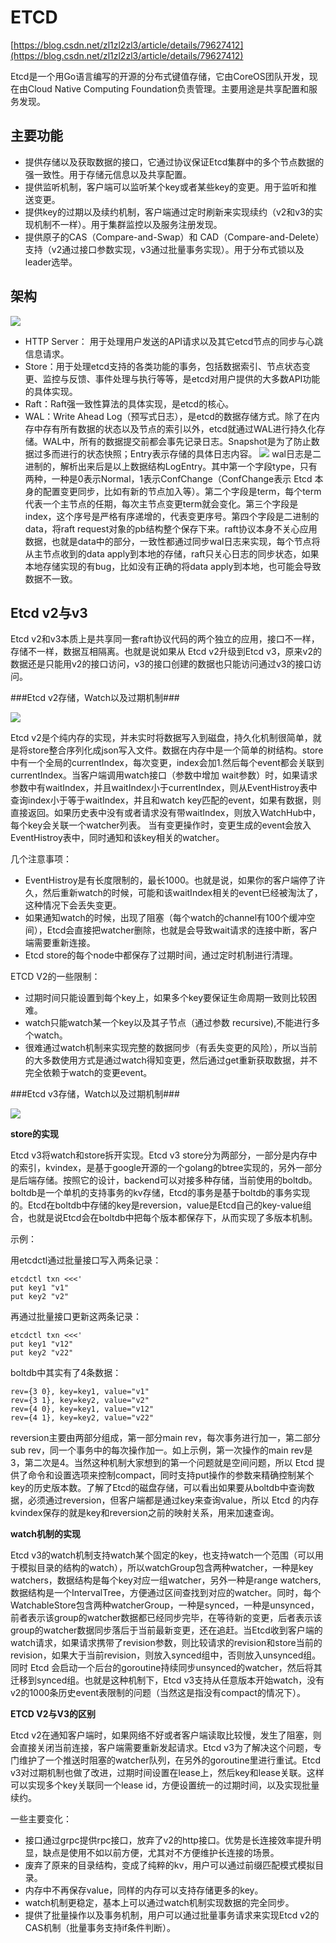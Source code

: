 # ETCD #

[https://blog.csdn.net/zl1zl2zl3/article/details/79627412](https://blog.csdn.net/zl1zl2zl3/article/details/79627412)

Etcd是一个用Go语言编写的开源的分布式键值存储，它由CoreOS团队开发，现在由Cloud Native Computing Foundation负责管理。主要用途是共享配置和服务发现。

## 主要功能 ##

- 提供存储以及获取数据的接口，它通过协议保证Etcd集群中的多个节点数据的强一致性。用于存储元信息以及共享配置。
- 提供监听机制，客户端可以监听某个key或者某些key的变更。用于监听和推送变更。
- 提供key的过期以及续约机制，客户端通过定时刷新来实现续约（v2和v3的实现机制不一样）。用于集群监控以及服务注册发现。
- 提供原子的CAS（Compare-and-Swap）和 CAD（Compare-and-Delete）支持（v2通过接口参数实现，v3通过批量事务实现）。用于分布式锁以及leader选举。

## 架构 ##
![](img/ETCD_Arch.jpg)

- HTTP Server： 用于处理用户发送的API请求以及其它etcd节点的同步与心跳信息请求。
- Store：用于处理etcd支持的各类功能的事务，包括数据索引、节点状态变更、监控与反馈、事件处理与执行等等，是etcd对用户提供的大多数API功能的具体实现。
- Raft：Raft强一致性算法的具体实现，是etcd的核心。
- WAL：Write Ahead Log（预写式日志），是etcd的数据存储方式。除了在内存中存有所有数据的状态以及节点的索引以外，etcd就通过WAL进行持久化存储。WAL中，所有的数据提交前都会事先记录日志。Snapshot是为了防止数据过多而进行的状态快照；Entry表示存储的具体日志内容。
	![](img/Etcd_log.png)
	wal日志是二进制的，解析出来后是以上数据结构LogEntry。其中第一个字段type，只有两种，一种是0表示Normal，1表示ConfChange（ConfChange表示 Etcd 本身的配置变更同步，比如有新的节点加入等）。第二个字段是term，每个term代表一个主节点的任期，每次主节点变更term就会变化。第三个字段是index，这个序号是严格有序递增的，代表变更序号。第四个字段是二进制的data，将raft request对象的pb结构整个保存下来。raft协议本身不关心应用数据，也就是data中的部分，一致性都通过同步wal日志来实现，每个节点将从主节点收到的data apply到本地的存储，raft只关心日志的同步状态，如果本地存储实现的有bug，比如没有正确的将data apply到本地，也可能会导致数据不一致。

## Etcd v2与v3 ##

Etcd v2和v3本质上是共享同一套raft协议代码的两个独立的应用，接口不一样，存储不一样，数据互相隔离。也就是说如果从 Etcd v2升级到Etcd v3，原来v2的数据还是只能用v2的接口访问，v3的接口创建的数据也只能访问通过v3的接口访问。

###Etcd v2存储，Watch以及过期机制###

![](img/etcd-v2.png)

Etcd v2是个纯内存的实现，并未实时将数据写入到磁盘，持久化机制很简单，就是将store整合序列化成json写入文件。数据在内存中是一个简单的树结构。store中有一个全局的currentIndex，每次变更，index会加1.然后每个event都会关联到currentIndex。当客户端调用watch接口（参数中增加 wait参数）时，如果请求参数中有waitIndex，并且waitIndex小于currentIndex，则从EventHistroy表中查询index小于等于waitIndex，并且和watch key匹配的event，如果有数据，则直接返回。如果历史表中没有或者请求没有带waitIndex，则放入WatchHub中，每个key会关联一个watcher列表。 当有变更操作时，变更生成的event会放入EventHistroy表中，同时通知和该key相关的watcher。

几个注意事项：

- EventHistroy是有长度限制的，最长1000。也就是说，如果你的客户端停了许久，然后重新watch的时候，可能和该waitIndex相关的event已经被淘汰了，这种情况下会丢失变更。
- 如果通知watch的时候，出现了阻塞（每个watch的channel有100个缓冲空间），Etcd会直接把watcher删除，也就是会导致wait请求的连接中断，客户端需要重新连接。
- Etcd store的每个node中都保存了过期时间，通过定时机制进行清理。

ETCD V2的一些限制：

- 过期时间只能设置到每个key上，如果多个key要保证生命周期一致则比较困难。
- watch只能watch某一个key以及其子节点（通过参数 recursive),不能进行多个watch。
- 很难通过watch机制来实现完整的数据同步（有丢失变更的风险），所以当前的大多数使用方式是通过watch得知变更，然后通过get重新获取数据，并不完全依赖于watch的变更event。

###Etcd v3存储，Watch以及过期机制###

![](img/etcd-v3.png)

**store的实现**

Etcd v3将watch和store拆开实现。Etcd v3 store分为两部分，一部分是内存中的索引，kvindex，是基于google开源的一个golang的btree实现的，另外一部分是后端存储。按照它的设计，backend可以对接多种存储，当前使用的boltdb。boltdb是一个单机的支持事务的kv存储，Etcd的事务是基于boltdb的事务实现的。Etcd在boltdb中存储的key是reversion，value是Etcd自己的key-value组合，也就是说Etcd会在boltdb中把每个版本都保存下，从而实现了多版本机制。

示例：

用etcdctl通过批量接口写入两条记录：
```
etcdctl txn <<<' 
put key1 "v1" 
put key2 "v2" 
```

再通过批量接口更新这两条记录：
```
etcdctl txn <<<' 
put key1 "v12" 
put key2 "v22"
```

boltdb中其实有了4条数据：
```
rev={3 0}, key=key1, value="v1" 
rev={3 1}, key=key2, value="v2" 
rev={4 0}, key=key1, value="v12" 
rev={4 1}, key=key2, value="v22"
```

reversion主要由两部分组成，第一部分main rev，每次事务进行加一，第二部分sub rev，同一个事务中的每次操作加一。如上示例，第一次操作的main rev是3，第二次是4。当然这种机制大家想到的第一个问题就是空间问题，所以 Etcd 提供了命令和设置选项来控制compact，同时支持put操作的参数来精确控制某个key的历史版本数。了解了Etcd的磁盘存储，可以看出如果要从boltdb中查询数据，必须通过reversion，但客户端都是通过key来查询value，所以 Etcd 的内存kvindex保存的就是key和reversion之前的映射关系，用来加速查询。

**watch机制的实现**

Etcd v3的watch机制支持watch某个固定的key，也支持watch一个范围（可以用于模拟目录的结构的watch），所以watchGroup包含两种watcher，一种是key watchers，数据结构是每个key对应一组watcher，另外一种是range watchers, 数据结构是一个IntervalTree，方便通过区间查找到对应的watcher。同时，每个WatchableStore包含两种watcherGroup，一种是synced，一种是unsynced，前者表示该group的watcher数据都已经同步完毕，在等待新的变更，后者表示该group的watcher数据同步落后于当前最新变更，还在追赶。当Etcd收到客户端的watch请求，如果请求携带了revision参数，则比较请求的revision和store当前的revision，如果大于当前revision，则放入synced组中，否则放入unsynced组。同时 Etcd 会启动一个后台的goroutine持续同步unsynced的watcher，然后将其迁移到synced组。也就是这种机制下，Etcd v3支持从任意版本开始watch，没有v2的1000条历史event表限制的问题（当然这是指没有compact的情况下）。

**ETCD V2与V3的区别**

Etcd v2在通知客户端时，如果网络不好或者客户端读取比较慢，发生了阻塞，则会直接关闭当前连接，客户端需要重新发起请求。Etcd v3为了解决这个问题，专门维护了一个推送时阻塞的watcher队列，在另外的goroutine里进行重试。Etcd v3对过期机制也做了改进，过期时间设置在lease上，然后key和lease关联。这样可以实现多个key关联同一个lease id，方便设置统一的过期时间，以及实现批量续约。

一些主要变化：

- 接口通过grpc提供rpc接口，放弃了v2的http接口。优势是长连接效率提升明显，缺点是使用不如以前方便，尤其对不方便维护长连接的场景。
- 废弃了原来的目录结构，变成了纯粹的kv，用户可以通过前缀匹配模式模拟目录。
- 内存中不再保存value，同样的内存可以支持存储更多的key。
- watch机制更稳定，基本上可以通过watch机制实现数据的完全同步。
- 提供了批量操作以及事务机制，用户可以通过批量事务请求来实现Etcd v2的CAS机制（批量事务支持if条件判断）。